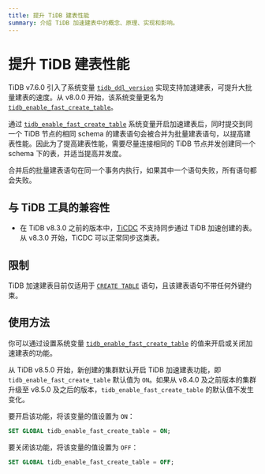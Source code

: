 ```yaml
---
title: 提升 TiDB 建表性能
summary: 介绍 TiDB 加速建表中的概念、原理、实现和影响。
---
```


# 提升 TiDB 建表性能

TiDB v7.6.0 引入了系统变量 [`tidb_ddl_version`](https://docs.pingcap.com/zh/tidb/v7.6/system-variables#tidb_ddl_version-从-v760-版本开始引入) 实现支持加速建表，可提升大批量建表的速度。从 v8.0.0 开始，该系统变量更名为 [`tidb_enable_fast_create_table`](/system-variables.md#tidb_enable_fast_create_table-从-v800-版本开始引入)。

通过 [`tidb_enable_fast_create_table`](/system-variables.md#tidb_enable_fast_create_table-从-v800-版本开始引入) 系统变量开启加速建表后，同时提交到同一个 TiDB 节点的相同 schema 的建表语句会被合并为批量建表语句，以提高建表性能。因此为了提高建表性能，需要尽量连接相同的 TiDB 节点并发创建同一个 schema 下的表，并适当提高并发度。

合并后的批量建表语句在同一个事务内执行，如果其中一个语句失败，所有语句都会失败。

## 与 TiDB 工具的兼容性

- 在 TiDB v8.3.0 之前的版本中，[TiCDC](/ticdc/ticdc-overview.md) 不支持同步通过 TiDB 加速创建的表。从 v8.3.0 开始，TiCDC 可以正常同步这类表。

## 限制

TiDB 加速建表目前仅适用于 [`CREATE TABLE`](/sql-statements/sql-statement-create-table.md) 语句，且该建表语句不带任何外键约束。

## 使用方法

你可以通过设置系统变量 [`tidb_enable_fast_create_table`](/system-variables.md#tidb_enable_fast_create_table-从-v800-版本开始引入) 的值来开启或关闭加速建表的功能。

从 TiDB v8.5.0 开始，新创建的集群默认开启 TiDB 加速建表功能，即 `tidb_enable_fast_create_table` 默认值为 `ON`。如果从 v8.4.0 及之前版本的集群升级至 v8.5.0 及之后的版本，`tidb_enable_fast_create_table` 的默认值不发生变化。

要开启该功能，将该变量的值设置为 `ON`：

```sql
SET GLOBAL tidb_enable_fast_create_table = ON;
```

要关闭该功能，将该变量的值设置为 `OFF`：

```sql
SET GLOBAL tidb_enable_fast_create_table = OFF;
```
